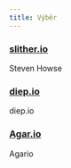 ```yaml
---
title: Výběr
---
```


### [slither.io](http://slither.io/)
Steven Howse

### [diep.io](https://diep.io/)
diep.io

### [Agar.io](http://agar.io/)
Agario
